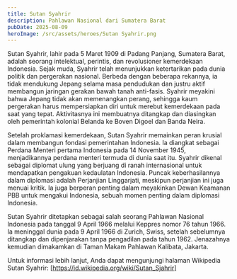 ```yaml
---
title: Sutan Syahrir
description: Pahlawan Nasional dari Sumatera Barat
pubDate: 2025-08-09
heroImage: /src/assets/heroes/Sutan Syahrir.png
---
```

Sutan Syahrir, lahir pada 5 Maret 1909 di Padang Panjang, Sumatera Barat, adalah seorang intelektual, perintis, dan revolusioner kemerdekaan Indonesia. Sejak muda, Syahrir telah menunjukkan ketertarikan pada dunia politik dan pergerakan nasional. Berbeda dengan beberapa rekannya, ia tidak mendukung Jepang selama masa pendudukan dan justru aktif membangun jaringan gerakan bawah tanah anti-fasis. Syahrir meyakini bahwa Jepang tidak akan memenangkan perang, sehingga kaum pergerakan harus mempersiapkan diri untuk merebut kemerdekaan pada saat yang tepat. Aktivitasnya ini membuatnya ditangkap dan diasingkan oleh pemerintah kolonial Belanda ke Boven Digoel dan Banda Neira.

Setelah proklamasi kemerdekaan, Sutan Syahrir memainkan peran krusial dalam membangun fondasi pemerintahan Indonesia. Ia diangkat sebagai Perdana Menteri pertama Indonesia pada 14 November 1945, menjadikannya perdana menteri termuda di dunia saat itu. Syahrir dikenal sebagai diplomat ulung yang berjuang di ranah internasional untuk mendapatkan pengakuan kedaulatan Indonesia. Puncak keberhasilannya dalam diplomasi adalah Perjanjian Linggarjati, meskipun perjanjian ini juga menuai kritik. Ia juga berperan penting dalam meyakinkan Dewan Keamanan PBB untuk mengakui Indonesia, sebuah momen penting dalam diplomasi Indonesia.

Sutan Syahrir ditetapkan sebagai salah seorang Pahlawan Nasional Indonesia pada tanggal 9 April 1966 melalui Keppres nomor 76 tahun 1966. Ia meninggal dunia pada 9 April 1966 di Zurich, Swiss, setelah sebelumnya ditangkap dan dipenjarakan tanpa pengadilan pada tahun 1962. Jenazahnya kemudian dimakamkan di Taman Makam Pahlawan Kalibata, Jakarta.

Untuk informasi lebih lanjut, Anda dapat mengunjungi halaman Wikipedia Sutan Syahrir: [https://id.wikipedia.org/wiki/Sutan_Sjahrir]
